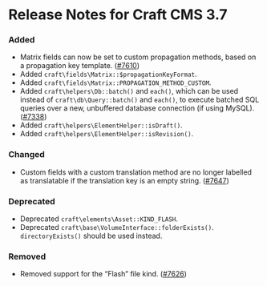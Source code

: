 # Release Notes for Craft CMS 3.7

### Added
- Matrix fields can now be set to custom propagation methods, based on a propagation key template. ([#7610](https://github.com/craftcms/cms/issues/7610))
- Added `craft\fields\Matrix::$propagationKeyFormat`.
- Added `craft\fields\Matrix::PROPAGATION_METHOD_CUSTOM`.
- Added `craft\helpers\Db::batch()` and `each()`, which can be used instead of `craft\db\Query::batch()` and `each()`, to execute batched SQL queries over a new, unbuffered database connection (if using MySQL). ([#7338](https://github.com/craftcms/cms/issues/7338))
- Added `craft\helpers\ElementHelper::isDraft()`.
- Added `craft\helpers\ElementHelper::isRevision()`.

### Changed
- Custom fields with a custom translation method are no longer labelled as translatable if the translation key is an empty string. ([#7647](https://github.com/craftcms/cms/issues/7647))

### Deprecated
- Deprecated `craft\elements\Asset::KIND_FLASH`.
- Deprecated `craft\base\VolumeInterface::folderExists()`. `directoryExists()` should be used instead.

### Removed
- Removed support for the “Flash” file kind. ([#7626](https://github.com/craftcms/cms/issues/7626))
